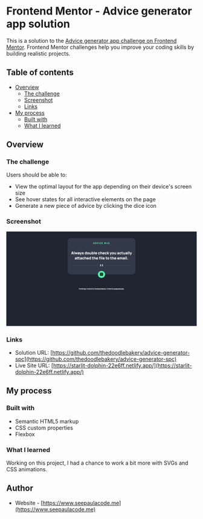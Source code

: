 # Frontend Mentor - Advice generator app solution

This is a solution to the [Advice generator app challenge on Frontend Mentor](https://www.frontendmentor.io/challenges/advice-generator-app-QdUG-13db). Frontend Mentor challenges help you improve your coding skills by building realistic projects.

## Table of contents

- [Overview](#overview)
  - [The challenge](#the-challenge)
  - [Screenshot](#screenshot)
  - [Links](#links)
- [My process](#my-process)
  - [Built with](#built-with)
  - [What I learned](#what-i-learned)


## Overview

### The challenge

Users should be able to:

- View the optimal layout for the app depending on their device's screen size
- See hover states for all interactive elements on the page
- Generate a new piece of advice by clicking the dice icon

### Screenshot

![Screenshot of project](./images/screenshot.png)

### Links

- Solution URL: [https://github.com/thedoodlebakery/advice-generator-spc](https://github.com/thedoodlebakery/advice-generator-spc)
- Live Site URL: [https://starlit-dolphin-22e6ff.netlify.app/](https://starlit-dolphin-22e6ff.netlify.app/)

## My process

### Built with

- Semantic HTML5 markup
- CSS custom properties
- Flexbox

### What I learned

Working on this project, I had a chance to work a bit more with SVGs and CSS animations.

## Author

- Website - [https://www.seepaulacode.me](https://www.seepaulacode.me)
